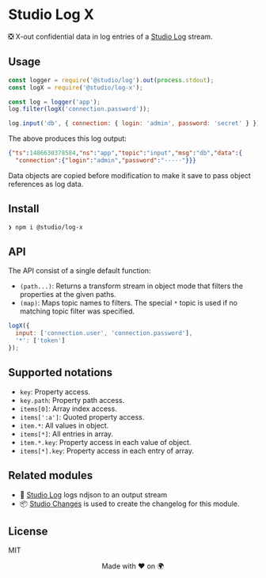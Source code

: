 # Studio Log X

❎ X-out confidential data in log entries of a [Studio Log][1] stream.

## Usage

```js
const logger = require('@studio/log').out(process.stdout);
const logX = require('@studio/log-x');

const log = logger('app');
log.filter(logX('connection.password'));

log.input('db', { connection: { login: 'admin', password: 'secret' } });
```

The above produces this log output:

```json
{"ts":1486630378584,"ns":"app","topic":"input","msg":"db","data":{
  "connection":{"login":"admin","password":"·····"}}}
```

Data objects are copied before modification to make it save to pass object
references as log data.

## Install

```bash
❯ npm i @studio/log-x
```

## API

The API consist of a single default function:

- `(path...)`: Returns a transform stream in object mode that filters the
  properties at the given paths.
- `(map)`: Maps topic names to filters. The special `*` topic is used if no
  matching topic filter was specified.

```js
logX({
  input: ['connection.user', 'connection.password'],
  '*': ['token']
});
```

## Supported notations

- `key`: Property access.
- `key.path`: Property path access.
- `items[0]`: Array index access.
- `items[':a']`: Quoted property access.
- `item.*`: All values in object.
- `items[*]`: All entries in array.
- `item.*.key`: Property access in each value of object.
- `items[*].key`: Property access in each entry of array.

## Related modules

- 👻 [Studio Log][1] logs ndjson to an output stream
- 📦 [Studio Changes][2] is used to create the changelog for this module.

## License

MIT

<div align="center">Made with ❤️ on 🌍</div>

[1]: https://github.com/javascript-studio/studio-log
[2]: https://github.com/javascript-studio/studio-changes

